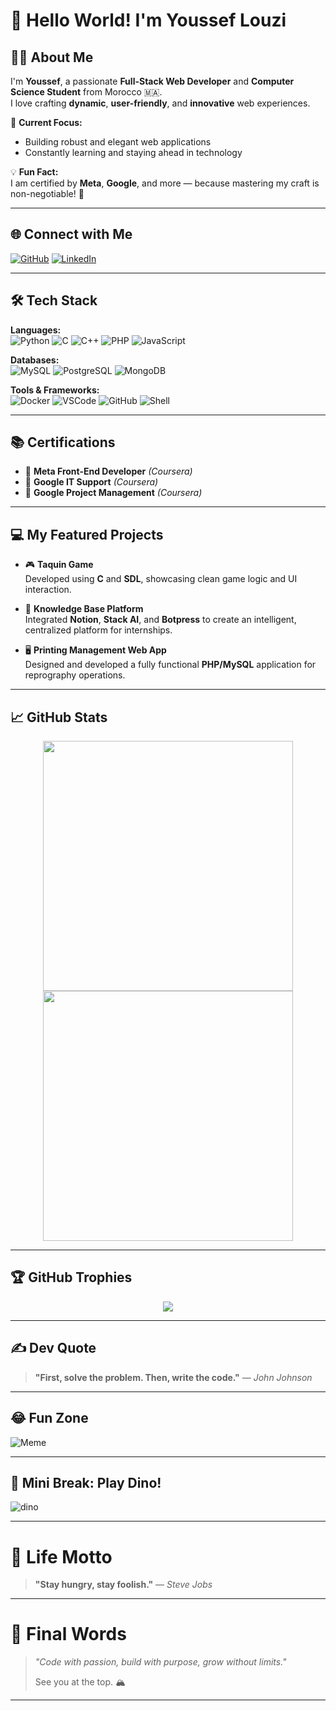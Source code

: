 # 👋 Hello World! I'm Youssef Louzi

## 🧑‍💻 About Me
I'm **Youssef**, a passionate **Full-Stack Web Developer** and **Computer Science Student** from Morocco 🇲🇦.  
I love crafting **dynamic**, **user-friendly**, and **innovative** web experiences.  

🔭 **Current Focus:**  
- Building robust and elegant web applications  
- Constantly learning and staying ahead in technology

💡 **Fun Fact:**  
I am certified by **Meta**, **Google**, and more — because mastering my craft is non-negotiable! 🚀

---

## 🌐 Connect with Me

[![GitHub](https://img.shields.io/badge/GitHub-181717?style=for-the-badge&logo=github&logoColor=white)](https://github.com/yousseflouzi)
[![LinkedIn](https://img.shields.io/badge/LinkedIn-0077B5?style=for-the-badge&logo=linkedin&logoColor=white)](https://linkedin.com/in/youssef-louzi-091244295)

---

## 🛠️ Tech Stack

**Languages:**  
![Python](https://img.shields.io/badge/Python-3670A0?style=for-the-badge&logo=python&logoColor=ffdd54)
![C](https://img.shields.io/badge/C-00599C?style=for-the-badge&logo=c&logoColor=white)
![C++](https://img.shields.io/badge/C++-00599C?style=for-the-badge&logo=cplusplus&logoColor=white)
![PHP](https://img.shields.io/badge/PHP-777BB4?style=for-the-badge&logo=php&logoColor=white)
![JavaScript](https://img.shields.io/badge/JavaScript-F7DF1E?style=for-the-badge&logo=javascript&logoColor=black)

**Databases:**  
![MySQL](https://img.shields.io/badge/MySQL-4479A1?style=for-the-badge&logo=mysql&logoColor=white)
![PostgreSQL](https://img.shields.io/badge/PostgreSQL-336791?style=for-the-badge&logo=postgresql&logoColor=white)
![MongoDB](https://img.shields.io/badge/MongoDB-4EA94B?style=for-the-badge&logo=mongodb&logoColor=white)

**Tools & Frameworks:**  
![Docker](https://img.shields.io/badge/Docker-2496ED?style=for-the-badge&logo=docker&logoColor=white)
![VSCode](https://img.shields.io/badge/VSCode-007ACC?style=for-the-badge&logo=visual-studio-code&logoColor=white)
![GitHub](https://img.shields.io/badge/GitHub-181717?style=for-the-badge&logo=github&logoColor=white)
![Shell](https://img.shields.io/badge/Shell-121011?style=for-the-badge&logo=gnu-bash&logoColor=white)

---

## 📚 Certifications
- 🥇 **Meta Front-End Developer** *(Coursera)*
- 🥈 **Google IT Support** *(Coursera)*
- 🥉 **Google Project Management** *(Coursera)*

---

## 💻 My Featured Projects

- 🎮 **Taquin Game**  
  Developed using **C** and **SDL**, showcasing clean game logic and UI interaction.

- 🧠 **Knowledge Base Platform**  
  Integrated **Notion**, **Stack AI**, and **Botpress** to create an intelligent, centralized platform for internships.

- 🖥️ **Printing Management Web App**  
  Designed and developed a fully functional **PHP/MySQL** application for reprography operations.

---

## 📈 GitHub Stats

<div align="center">
  <img src="https://github-readme-stats.vercel.app/api?username=yousseflouzi&show_icons=true&theme=github_dark&hide_border=false" width="400px" />
  <img src="https://github-readme-stats.vercel.app/api/top-langs/?username=yousseflouzi&layout=compact&theme=github_dark&hide_border=false" width="400px" />
</div>

---

## 🏆 GitHub Trophies

<div align="center">
  <img src="https://github-profile-trophy.vercel.app/?username=yousseflouzi&theme=github_dark&no-frame=true&row=2&column=4" />
</div>

---

## ✍️ Dev Quote

> **"First, solve the problem. Then, write the code."** — *John Johnson*

---

## 😂 Fun Zone

![Meme](https://random-memer.herokuapp.com/)

---

## 🦖 Mini Break: Play Dino!

![dino](https://raw.githubusercontent.com/saadeghi/saadeghi/master/dino.gif)

---

# 🚀 Life Motto

> **"Stay hungry, stay foolish."** — *Steve Jobs*

---

# 🌟 Final Words

> *"Code with passion, build with purpose, grow without limits."*  
>  
> See you at the top. 🏔️

---

